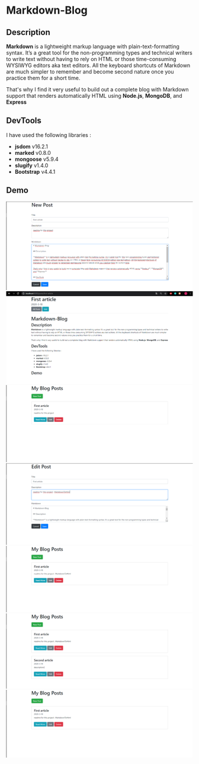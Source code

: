# Markdown-Blog

## Description

**Markdown** is a lightweight markup language with plain-text-formatting syntax. It’s a great tool for the non-programming types and technical writers to write text without having to rely on HTML or those time-consuming WYSIWYG editors aka text editors. All the keyboard shortcuts of Markdown are much simpler to remember and become second nature once you practice them for a short time.

That's why I find it very useful to build out a complete blog with Markdown support that renders automatically HTML using **Node.js**, **MongoDB**, and **Express**

## DevTools

I have used the following libraries :

- **jsdom** v16.2.1
- **marked** v0.8.0
- **mongoose** v5.9.4
- **slugify** v1.4.0
- **Bootstrap** v4.4.1

## Demo


<img src="screenshots/screen1.PNG"/>

<img src="screenshots/screen2.PNG"/>

<img src="screenshots/screen3.PNG"/>

<img src="screenshots/screen4.PNG"/>

<img src="screenshots/screen5.PNG"/>

<img src="screenshots/screen6.PNG"/>

<img src="screenshots/screen7.PNG"/>